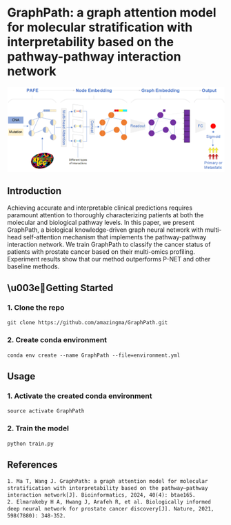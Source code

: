 # GraphPath: a graph attention model for molecular stratification with interpretability based on the pathway-pathway interaction network
![GraphPath](https://github.com/amazingma/GraphPath/blob/main/Figures/GraphPath.png)
## Introduction
Achieving accurate and interpretable clinical predictions requires paramount attention to thoroughly characterizing patients at both the molecular and biological pathway levels. In this paper, we present GraphPath, a biological knowledge-driven graph neural network with multi-head self-attention mechanism that implements the pathway-pathway interaction network. We train GraphPath to classify the cancer status of patients with prostate cancer based on their multi-omics profiling. Experiment results show that our method outperforms P-NET and other baseline methods.

## \u003e🚀Getting Started
### 1. Clone the repo
```
git clone https://github.com/amazingma/GraphPath.git
```
### 2. Create conda environment
```
conda env create --name GraphPath --file=environment.yml
```

## Usage
### 1. Activate the created conda environment
```
source activate GraphPath
```
### 2. Train the model
```
python train.py
```

## References
```
1. Ma T, Wang J. GraphPath: a graph attention model for molecular stratification with interpretability based on the pathway–pathway interaction network[J]. Bioinformatics, 2024, 40(4): btae165.
2. Elmarakeby H A, Hwang J, Arafeh R, et al. Biologically informed deep neural network for prostate cancer discovery[J]. Nature, 2021, 598(7880): 348-352.
```
